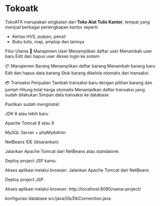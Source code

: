 # Tokoatk
TokoATK merupakan singkatan dari **Toko Alat Tulis Kantor**, tempat yang menjual berbagai perlengkapan kantor seperti:
- Kertas HVS, pulpen, pensil
- Buku tulis, map, amplop dan lainnya
  
Fitur Utama
👤 Manajemen User
Menampilkan daftar user
Menambah user baru
Edit dan hapus user
Akses login ke sistem

📦 Manajemen Barang
Menampilkan daftar barang
Menambah barang baru
Edit dan hapus data barang
Stok barang dikelola otomatis dari transaksi

💳 Transaksi Penjualan
Tambah transaksi baru dengan pilihan barang dan jumlah
Hitung total harga otomatis
Menampilkan daftar transaksi yang sudah dilakukan
Simpan data transaksi ke database

Pastikan  sudah menginstal:

JDK 8 atau lebih baru

Apache Tomcat 8 atau 9

MySQL Server + phpMyAdmin 

NetBeans IDE (disarankan)

Jalankan Apache Tomcat dari NetBeans atau standalone.

Deploy project JSP kamu.

Akses aplikasi melalui browser:
Jalankan Apache Tomcat dari NetBeans 

Deploy project JSP .

Akses aplikasi melalui browser:
http://localhost:8080/nama-project/

konfigurasi database
src/java/Db/DbConnection.java

